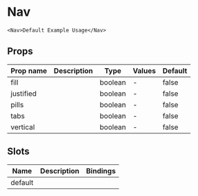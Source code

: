 # Nav

```vue live
<Nav>Default Example Usage</Nav>
```

## Props

| Prop name | Description | Type    | Values | Default |
| --------- | ----------- | ------- | ------ | ------- |
| fill      |             | boolean | -      | false   |
| justified |             | boolean | -      | false   |
| pills     |             | boolean | -      | false   |
| tabs      |             | boolean | -      | false   |
| vertical  |             | boolean | -      | false   |

## Slots

| Name    | Description | Bindings |
| ------- | ----------- | -------- |
| default |             |          |
